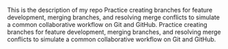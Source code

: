 This is the description of my repo
Practice creating branches for feature development, merging branches, and resolving merge conflicts to simulate a common collaborative workflow on Git and GitHub.
Practice creating branches for feature development, merging branches, and resolving merge conflicts to simulate a common collaborative workflow on Git and GitHub.
